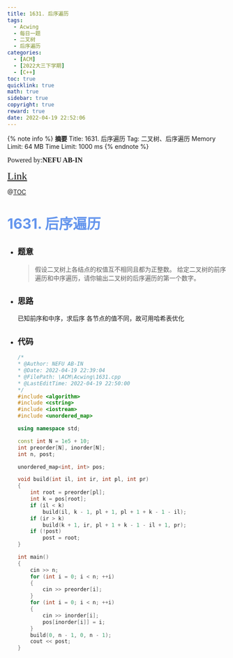 ```yaml
---
title: 1631. 后序遍历
tags:
  - Acwing
  - 每日一题
  - 二叉树
  - 后序遍历
categories:
  - [ACM]
  - [2022大三下学期]
  - [C++]
toc: true
quicklink: true
math: true
sidebar: true
copyright: true
reward: true
date: 2022-04-19 22:52:06
---
```



{% note info %}
**摘要**
Title: 1631. 后序遍历
Tag: 二叉树、后序遍历
Memory Limit: 64 MB
Time Limit: 1000 ms
{% endnote %}
<!-- more -->

<font size=3 face=楷体>Powered by:**NEFU AB-IN**</font>

<font color=#FFA500 size=5 face=楷体>[Link](https://www.acwing.com/problem/content/1633/)</font>

@[TOC](文章目录)

# <font color=#6495ED size=6>1631. 后序遍历</font>

* ## <font size=4 face=粗体>题意</font>

  >假设二叉树上各结点的权值互不相同且都为正整数。
  >给定二叉树的前序遍历和中序遍历，请你输出二叉树的后序遍历的第一个数字。

* ## <font size=4 face=粗体>思路</font>

  已知前序和中序，求后序
  各节点的值不同，故可用哈希表优化

* ## <font size=4 face=粗体>代码</font>

  ```cpp
  /*
  * @Author: NEFU AB-IN
  * @Date: 2022-04-19 22:39:04
  * @FilePath: \ACM\Acwing\1631.cpp
  * @LastEditTime: 2022-04-19 22:50:00
  */
  #include <algorithm>
  #include <cstring>
  #include <iostream>
  #include <unordered_map>

  using namespace std;

  const int N = 1e5 + 10;
  int preorder[N], inorder[N];
  int n, post;

  unordered_map<int, int> pos;

  void build(int il, int ir, int pl, int pr)
  {
      int root = preorder[pl];
      int k = pos[root];
      if (il < k)
          build(il, k - 1, pl + 1, pl + 1 + k - 1 - il);
      if (ir > k)
          build(k + 1, ir, pl + 1 + k - 1 - il + 1, pr);
      if (!post)
          post = root;
  }

  int main()
  {
      cin >> n;
      for (int i = 0; i < n; ++i)
      {
          cin >> preorder[i];
      }
      for (int i = 0; i < n; ++i)
      {
          cin >> inorder[i];
          pos[inorder[i]] = i;
      }
      build(0, n - 1, 0, n - 1);
      cout << post;
  }
  ```